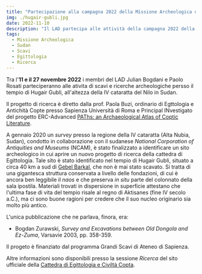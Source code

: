 ```yaml
---
title: "Partecipazione alla campagna 2022 della Missione Archeologica della Sapienza in Sudan"
img: ./hugair-gubli.jpg
date: 2022-11-10
description: "Il LAD partecipa alle attività della campagna 2022 della Missione Archeologica della Sapienza in Sudan, di prof. Paola Buzi"
tags:
  - Missione Archeologica
  - Sudan
  - Scavi
  - Egittologia
  - Ricerca
---
```


Tra l'**11 e il 27 novembre 2022** i membri del LAD Julian Bogdani e Paolo Rosati parteciperanno alle ativita di scavi e ricerche archeologiche persso il tempio di Hugair Gubli, all'altezza della IV cataratta del Nilo in Sudan.

Il progetto di ricerca è diretto dalla prof. Paola Buzi, ordinario di Egttologia e Antichità Copte presso Sapienza Università di Roma e Principal INvestigato del progetto ERC-Advanced [PAThs: an Archaeological Atlas of Coptic Literature](https://atlas.paths-erc.eu).

A gennaio 2020 un _survey_ presso la regione della IV cataratta (Alta Nubia, Sudan), condotto in collaborazione con il sudanese _National Corporation of Antiquities and Museums_ (NCAM), è stato finalizzato a identificare un sito archeologico in cui aprire un nuovo progetto di ricerca della cattedra di Egittologia. Tale sito è stato identificato nel tempio di Hugair Gubli, situato a circa 40 km a sud di [Gebel Barkal](https://it.wikipedia.org/wiki/Gebel_Barkal), che non è mai stato scavato. Si tratta di una gigantesca struttura conservata a livello delle fondazioni, di cui è ancora ben leggibile il _naos_ e che preserva _in situ_ parte del colonnato della sala ipostila. Materiali trovati in dispersione in superficie attestano che l'ultima fase di vita del tempio risale al regno di Aktisanes (fine IV secolo a.C.), ma ci sono buone ragioni per credere che il suo nucleo originario sia molto più antico.

L'unica pubblicazione che ne parlava, finora, era:
- Bogdan Zurawski, _Survey and Excavations between Old Dongola and Ez-Zuma_, Varsavie 2003, pp. 358-359.

Il progeto è finanziato dal programma Grandi Scavi di Ateneo di Sapienza.

Altre informazioni sono disponibili presso la sessione _Ricerca_ del sito ufficiale della [Cattedra di 
Egittologia e Civiltà Copta](https://sites.google.com/uniroma1.it/cattedra-egittologia-sapienza/ricerca).